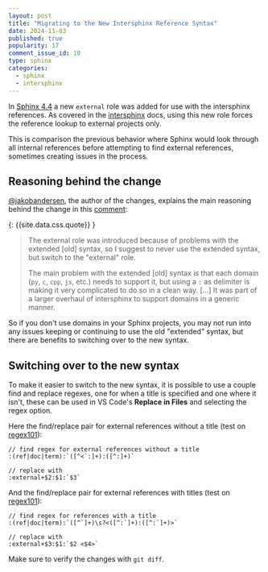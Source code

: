 ```yaml
---
layout: post
title: "Migrating to the New Intersphinx Reference Syntax"
date: 2024-11-03
published: true
popularity: 17
comment_issue_id: 10
type: sphinx
categories:
  - sphinx
  - intersphinx
---
```


In [Sphinx 4.4](https://www.sphinx-doc.org/en/master/changes/4.4.html) a new `external` role was added for use with the intersphinx references. As covered in the [intersphinx](https://www.sphinx-doc.org/en/master/usage/extensions/intersphinx.html#role-external) docs, using this new role forces the reference lookup to external projects only.

This is comparison the previous behavior where Sphinx would look through all internal references before attempting to find external references, sometimes creating issues in the process.

## Reasoning behind the change

[@jakobandersen](https://github.com/jakobandersen), the author of the changes, explains the main reasoning behind the change in this [comment](https://github.com/sphinx-doc/sphinx/issues/6911#issuecomment-1433021345):

{: {{site.data.css.quote}} }
> The external role was introduced because of problems with the extended [old] syntax, so I suggest to never use the extended syntax, but switch to the "external" role.
>
> The main problem with the extended [old] syntax is that each domain (`py`, `c`, `cpp`, `js`, etc.) needs to support it, but using a `:` as delimiter is making it very complicated to do so in a clean way. [...] It was part of a larger overhaul of intersphinx to support domains in a generic manner.

So if you don't use domains in your Sphinx projects, you may not run into any issues keeping or continuing to use the old "extended" syntax, but there are benefits to switching over to the new syntax.

## Switching over to the new syntax

To make it easier to switch to the new syntax, it is possible to use a couple find and replace regexes, one for when a title is specified and one where it isn't, these can be used in VS Code's **Replace in Files** and selecting the regex option.

Here the find/replace pair for external references without a title (test on [regex101](https://regex101.com/r/naJzo0/3)):

```
// find regex for external references without a title
:(ref|doc|term):`([^<`:]+):([^:]+)`

// replace with
:external+$2:$1:`$3`
```
And the find/replace pair for external references with titles (test on [regex101](https://regex101.com/r/AoEwFd/1)):
```
// find regex for references with a title
:(ref|doc|term):`([^`]+)\s?<([^:`]+):([^:`]+)>`

// replace with
:external+$3:$1:`$2 <$4>`
```

Make sure to verify the changes with `git diff`.
